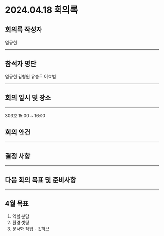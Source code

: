 # 2024.04.18 회의록
## 회의록 작성자
염규현
***
## 참석자 명단
염규현
김형원
유승주
이효범
***
## 회의 일시 및 장소
***
303호 15:00 ~ 16:00
## 회의 안건
***

## 결정 사항
***
## 다음 회의 목표 및 준비사항
***
## 4월 목표
1. 역할 분담
2. 환경 셋팅
3. 문서화 작업 - 깃허브
